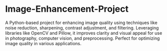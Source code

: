 # Image-Enhancement-Project
A Python-based project for enhancing image quality using techniques like noise reduction, sharpening, contrast adjustment, and filtering. Leveraging libraries like OpenCV and Pillow, it improves clarity and visual appeal for use in photography, computer vision, and preprocessing. Perfect for optimizing image quality in various applications.
